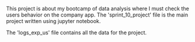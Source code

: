 This project is about my bootcamp of data analysis where I must check the users behavior on the company app.
The 'sprint_10_project' file is the main project written using jupyter notebook.

The 'logs_exp_us' file contains all the data for the project.
